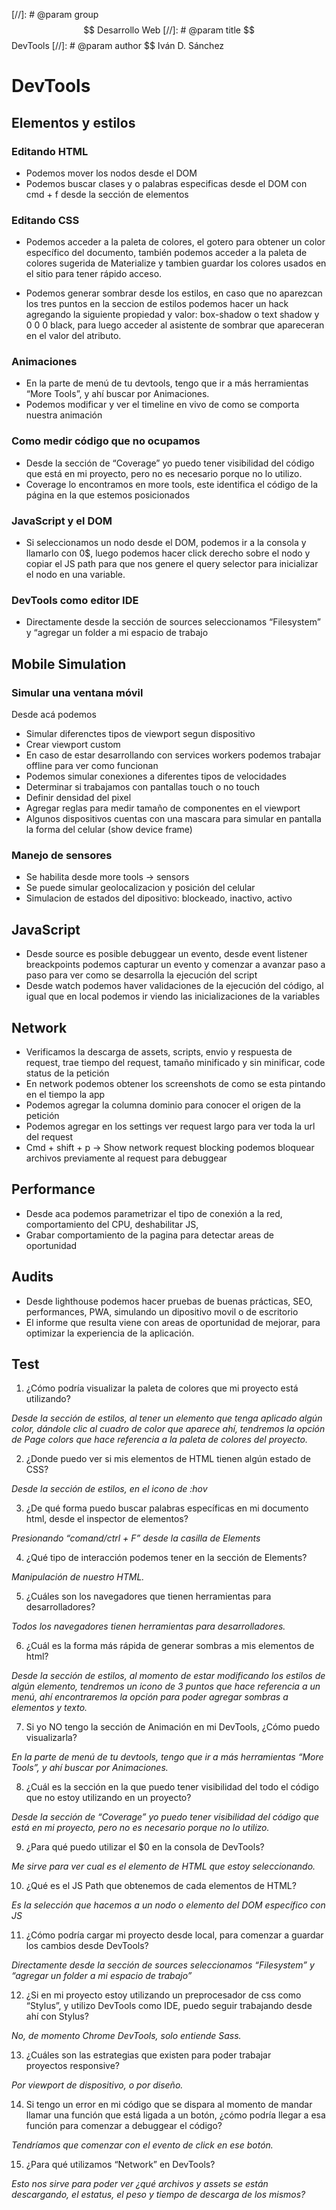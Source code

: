 [//]: # @param group $$ Desarrollo Web
[//]: # @param title $$ DevTools
[//]: # @param author $$ Iván D. Sánchez


# DevTools

## Elementos y estilos

### Editando HTML

- Podemos mover los nodos desde el DOM
- Podemos buscar clases y o palabras especificas desde el DOM con cmd + f desde la sección de elementos


### Editando CSS

- Podemos acceder a la paleta de colores, el gotero para obtener un color específico del documento, también podemos acceder a la paleta de colores sugerida de Materialize y tambien guardar los colores usados en el sitio para tener rápido acceso.

- Podemos generar sombrar desde los estilos, en caso que no aparezcan los tres puntos en la seccion de estilos podemos hacer un hack agregando la siguiente propiedad y valor: box-shadow o text shadow y 0 0 0 black, para luego acceder al asistente de sombrar que apareceran en el valor del atributo.

### Animaciones

- En la parte de menú de tu devtools, tengo que ir a más herramientas “More Tools”, y ahí buscar por Animaciones.
- Podemos modificar y ver el timeline en vivo de como se comporta nuestra animación

### Como medir código que no ocupamos

- Desde la sección de “Coverage” yo puedo tener visibilidad del código que está en mi proyecto, pero no es necesario porque no lo utilizo.
- Coverage lo encontramos en more tools, este identifica el código de la página en la que estemos posicionados


### JavaScript y el DOM

- Si seleccionamos un nodo desde el DOM, podemos ir a la consola y llamarlo con 0$, luego podemos hacer click derecho sobre el nodo y copiar el JS path para que nos genere el query selector para inicializar el nodo en una variable.


### DevTools como editor IDE

- Directamente desde la sección de sources seleccionamos “Filesystem” y “agregar un folder a mi espacio de trabajo

## Mobile Simulation

### Simular una ventana móvil

Desde acá podemos

- Simular diferenctes tipos de viewport segun dispositivo
- Crear viewport custom
- En caso de estar desarrollando con services workers podemos trabajar offline para ver como funcionan
- Podemos simular conexiones a diferentes tipos de velocidades
- Determinar si trabajamos con pantallas touch o no touch
- Definir densidad del pixel
- Agregar reglas para medir tamaño de componentes en el viewport
- Algunos dispositivos cuentas con una mascara para simular en pantalla la forma del celular (show device frame)

### Manejo de sensores

- Se habilita desde more tools -> sensors
- Se puede simular geolocalizacion y posición del celular
- Simulacion de estados del dipositivo: blockeado, inactivo, activo

## JavaScript

- Desde source es posible debuggear un evento, desde event listener breackpoints podemos capturar un evento y comenzar a avanzar paso a paso para ver como se desarrolla la ejecución del script
- Desde watch podemos haver validaciones de la ejecución del código, al igual que en local podemos ir viendo las inicializaciones de la variables

## Network

- Verificamos la descarga de assets, scripts, envio y respuesta de request, trae tiempo del request, tamaño minificado y sin minificar, code status de la petición
- En network podemos  obtener los screenshots de como se esta pintando en el tiempo la app
- Podemos agregar la columna dominio para conocer el origen de la petición
- Podemos agregar en los settings ver request largo para ver toda la url del request
-  Cmd + shift + p -> Show network request blocking podemos bloquear archivos previamente al request para debuggear

## Performance

- Desde aca podemos parametrizar el tipo de conexión a la red, comportamiento del CPU, deshabilitar JS, 
- Grabar comportamiento de la pagina para detectar areas de oportunidad

##  Audits

- Desde lighthouse podemos hacer pruebas de buenas prácticas, SEO, performances, PWA, simulando un dipositivo movil o de escritorio
- El informe que resulta viene con areas de oportunidad de mejorar, para optimizar la experiencia de la aplicación.


## Test

1. ¿Cómo podría visualizar la paleta de colores que mi proyecto está utilizando?

*Desde la sección de estilos, al tener un elemento que tenga aplicado algún color, dándole clic al cuadro de color que aparece ahí, tendremos la opción de Page colors que hace referencia a la paleta de colores del proyecto.*

2. ¿Donde puedo ver si mis elementos de HTML tienen algún estado de CSS?

*Desde la sección de estilos, en el icono de :hov*

3. ¿De qué forma puedo buscar palabras específicas en mi documento html, desde el inspector de elementos?

*Presionando “comand/ctrl + F” desde la casilla de Elements*

4. ¿Qué tipo de interacción podemos tener en la sección de Elements? 

*Manipulación de nuestro HTML.*

5. ¿Cuáles son los navegadores que tienen herramientas para desarrolladores?

*Todos los navegadores tienen herramientas para desarrolladores.*

6. ¿Cuál es la forma más rápida de generar sombras a mis elementos de html?

*Desde la sección de estilos, al momento de estar modificando los estilos de algún elemento, tendremos un icono de 3 puntos que hace referencia a un menú, ahí encontraremos la opción para poder agregar sombras a elementos y texto.*

7. Si yo NO tengo la sección de Animación en mi DevTools, ¿Cómo puedo visualizarla?

*En la parte de menú de tu devtools, tengo que ir a más herramientas “More Tools”, y ahí buscar por Animaciones.*

8. ¿Cuál es la sección en la que puedo tener visibilidad del todo el código que no estoy utilizando en un proyecto?

*Desde la sección de “Coverage” yo puedo tener visibilidad del código que está en mi proyecto, pero no es necesario porque no lo utilizo.*

9. ¿Para qué puedo utilizar el $0 en la consola de DevTools?

*Me sirve para ver cual es el elemento de HTML que estoy seleccionando.*

10. ¿Qué es el JS Path que obtenemos de cada elementos de HTML?

*Es la selección que hacemos a un nodo o elemento del DOM específico con JS*

11. ¿Cómo podría cargar mi proyecto desde local, para comenzar a guardar los cambios desde DevTools?

*Directamente desde la sección de sources seleccionamos “Filesystem” y “agregar un folder a mi espacio de trabajo”* 

12. ¿Si en mi proyecto estoy utilizando un preprocesador de css como “Stylus”, y utilizo DevTools como IDE, puedo seguir trabajando desde ahí con Stylus?

*No, de momento Chrome DevTools, solo entiende Sass.*

13. ¿Cuáles son las estrategias que existen para poder trabajar proyectos responsive?

*Por viewport de dispositivo, o por diseño.*

14. Si tengo un error en mi código que se dispara al momento de mandar llamar una función que está ligada a un botón, ¿cómo podría llegar a esa función para comenzar a debuggear el código?

*Tendríamos que comenzar con el evento de click en ese botón.*

15. ¿Para qué utilizamos “Network” en DevTools?

*Esto nos sirve para poder ver ¿qué archivos y assets se están descargando, el estatus, el peso y tiempo de descarga de los mismos?*
